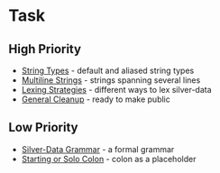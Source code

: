 Task
====


High Priority
-------------

* [String Types](./doing/string%20types.md) - default and aliased string types
* [Multiline Strings](./doing/multiline%20strings.md)	- strings spanning several lines
* [Lexing Strategies](./doing/lexing%20strategies.md) - different ways to lex silver-data
* [General Cleanup](./doing/general%20cleanup.md) - ready to make public


Low Priority
------------

* [Silver-Data Grammar](./doing/silver-data%20grammar.md) - a formal grammar
* [Starting or Solo Colon](./doing/starting%20or%20solo%20colon.md.md) - colon as a placeholder



<!---
* [](./%20.md)
--->